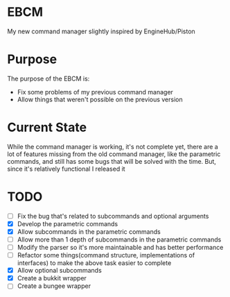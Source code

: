 # EBCM
My new command manager slightly inspired by EngineHub/Piston
# Purpose
The purpose of the EBCM is:
  * Fix some problems of my previous command manager
  * Allow things that weren't possible on the previous version
# Current State
While the command manager is working, it's not complete yet, there are a lot of features missing from the old command manager,
like the parametric commands, and still has some bugs that will be solved with the time. But, since it's relatively functional I released it
# TODO
- [ ] Fix the bug that's related to subcommands and optional arguments
- [x] Develop the parametric commands
- [x] Allow subcommands in the parametric commands
- [ ] Allow more than 1 depth of subcommands in the parametric commands 
- [ ] Modify the parser so it's more maintainable and has better performance
- [ ] Refactor some things(command structure, implementations of interfaces) to make the above task easier to complete
- [x] Allow optional subcommands
- [x] Create a bukkit wrapper
- [ ] Create a bungee wrapper
